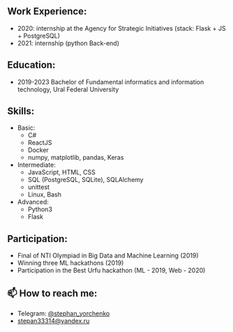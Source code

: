 ## Work Experience:
  - 2020: internship at the Agency for Strategic Initiatives (stack: Flask + JS + PostgreSQL)
  - 2021: internship (python Back-end)

## Education:
 - 2019-2023 Bachelor of Fundamental informatics and information technology, Ural Federal University
 
## Skills:
  - Basic: 
      - C#
      - ReactJS
      - Docker
      - numpy, matplotlib, pandas, Keras
  - Intermediate: 
      - JavaScript, HTML, CSS
      - SQL (PostgreSQL, SQLite), SQLAlchemy
      - unittest
      - Linux, Bash
  - Advanced:
      - Python3
      - Flask
  
## Participation:
  - Final of NTI Olympiad in Big Data and Machine Learning (2019)
  - Winning three ML hackathons (2019)
  - Participation in the Best Urfu hackathon (ML - 2019, Web - 2020)
      
## 📫 How to reach me:
  - Telegram: [ @stephan_yorchenko ](https://t.me/stephan_yorchenko)
  - stepan33314@yandex.ru
  <!--
  - HH: [ Юрченко  Степан ](https://ekaterinburg.hh.ru/resume/c5dd9cd5ff082b424c0039ed1f5a6438675548#key-skills) -->
